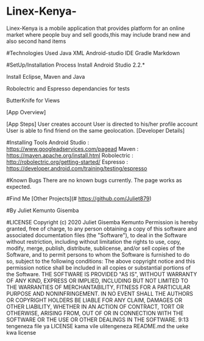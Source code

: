 # Linex-Kenya-
Linex-Kenya is a mobile application that provides platform for an online market where people buy and sell goods,this may include brand new and also second hand items

#Technologies Used
Java
XML
Android-studio IDE
Gradle
Markdown

#SetUp/Installation Process
Install Android Studio 2.2.*

Install Eclipse, Maven and Java

Robolectric and Espresso dependancies for tests

ButterKnife for Views

[App Overview]

[App Steps]
User creates account
User is directed to his/her profile account
User is able to find friend on the same geolocation.
[Developer Details]


#Installing Tools
Android Studio : https://www.googleadservices.com/pagead
Maven : https://maven.apache.org/install.html
Robolectric : http://robolectric.org/getting-started/
Espresso : https://developer.android.com/training/testing/espresso

#Known Bugs
There are no known bugs currently. The page works as expected.

#Find Me
[Other Projects](# https://github.com/Juliet879)

#By
Juliet Kemunto Gisemba


#LICENSE
Copyright (c) 2020 Juliet Gisemba Kemunto
Permission is hereby granted, free of charge, to any person obtaining a copy
of this software and associated documentation files (the "Software"), to deal
in the Software without restriction, including without limitation the rights
to use, copy, modify, merge, publish, distribute, sublicense, and/or sell
copies of the Software, and to permit persons to whom the Software is
furnished to do so, subject to the following conditions:
The above copyright notice and this permission notice shall be included in all
copies or substantial portions of the Software.
THE SOFTWARE IS PROVIDED "AS IS", WITHOUT WARRANTY OF ANY KIND, EXPRESS OR
IMPLIED, INCLUDING BUT NOT LIMITED TO THE WARRANTIES OF MERCHANTABILITY,
FITNESS FOR A PARTICULAR PURPOSE AND NONINFRINGEMENT. IN NO EVENT SHALL THE
AUTHORS OR COPYRIGHT HOLDERS BE LIABLE FOR ANY CLAIM, DAMAGES OR OTHER
LIABILITY, WHETHER IN AN ACTION OF CONTRACT, TORT OR OTHERWISE, ARISING FROM,
OUT OF OR IN CONNECTION WITH THE SOFTWARE OR THE USE OR OTHER DEALINGS IN THE
SOFTWARE.
9:13
tengeneza file ya LICENSE kama vile ulitengeneza README.md the ueke kwa license
